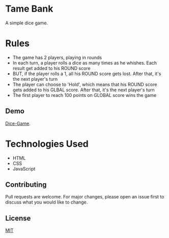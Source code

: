 # Tame Bank

A simple dice game. 

# Rules 
- The game has 2 players, playing in rounds
- In each turn, a player rolls a dice as many times as he whishes. Each result get added to his ROUND score
- BUT, if the player rolls a 1, all his ROUND score gets lost. After that, it's the next player's turn
- The player can choose to 'Hold', which means that his ROUND score gets added to his GLBAL score. After that, it's the next player's turn
- The first player to reach 100 points on GLOBAL score wins the game



## Demo

[Dice-Game](https://shreeyansh-b.github.io/dice-game/).




# Technologies Used
* HTML
* CSS
* JavaScript 




## Contributing
Pull requests are welcome. For major changes, please open an issue first to discuss what you would like to change.

## License
[MIT](https://choosealicense.com/licenses/mit/)
